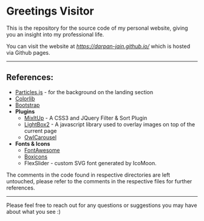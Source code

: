 # Greetings Visitor

This is the repository for the source code of my personal website, giving you an insight into my professional life.

You can visit the website at *https://darpan-jain.github.io/* which is hosted via Github pages.

---

## References:

- [Particles.js](https://github.com/VincentGarreau/particles.js) - for the background on the landing section
- [Colorlib](https://colorlib.com/wp/templates/)
- [Bootstrap](https://getbootstrap.com)
- **Plugins**
    - [MixItUp](https://www.kunkalabs.com/mixitup/) - A CSS3 and JQuery Filter & Sort Plugin
    - [LightBox2](http://lokeshdhakar.com/projects/lightbox2/) - A javascript library used to overlay images on top of the current page
    - [OwlCarousel](http://www.owlgraphic.com/owlcarousel/)
- **Fonts & Icons**
    - [FontAwesome](https://fontawesome.com)
    - [Boxicons](https://boxicons.com/)
    - FlexSlider - custom SVG font generated by IcoMoon.

The comments in the code found in respective directories are left untouched, please refer to the comments in the respective files for further references.

---

Please feel free to reach out for any questions or suggestions you may have about what you see :)